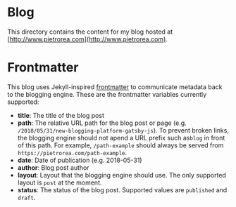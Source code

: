 # Blog

This directory contains the content for my blog hosted at [http://www.pietrorea.com](http://www.pietrorea.com).

# Frontmatter
This blog uses Jekyll-inspired [frontmatter](https://jekyllrb.com/docs/frontmatter/) to communicate metadata back to the blogging engine. These are the frontmatter variables currently supported:

- **title**: The title of the blog post
- **path**: The relative URL path for the blog post or page (e.g. `/2018/05/31/new-blogging-platform-gatsby-js`). To prevent broken links, the blogging engine should not apend a URL prefix such as`blog` in front of this path. For example, `/path-example` should always be served from `https://pietrorea.com/path-example`. 
- **date**: Date of publication (e.g. 2018-05-31)
- **author**: Blog post author
- **layout**: Layout that the blogging engine should use. The only supported layout is `post` at the moment.
- **status**: The status of the blog post. Supported values are `published` and `draft`.